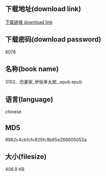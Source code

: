 ## 下载地址(download link)
[下载链接 download link](https://voluble-croquembouche-d321dc.netlify.app/?s=3102%E3%80%81%E6%81%90%E5%A6%BB%E5%AE%B6_%E4%BC%8A%E5%9D%82%E5%B9%B8%E5%A4%AA%E9%83%8E_.epub)

## 下载密码(download password)
8078

## 名称(book name)
3102、恐妻家_伊坂幸太郎_.epub.epub

## 语言(language)
chinese

## MD5
8982c4cb1cfc825fc9b65e266605052a

## 大小(filesize)
406.9 KB
